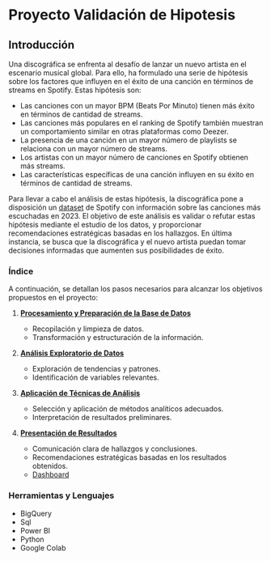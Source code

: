 # Proyecto Validación de Hipotesis

## Introducción
Una discográfica se enfrenta al desafío de lanzar un nuevo artista en el escenario musical global. Para ello, ha formulado una serie de hipótesis sobre los factores que influyen en el éxito de una canción en términos de streams en Spotify. Estas hipótesis son:

* Las canciones con un mayor BPM (Beats Por Minuto) tienen más éxito en términos de cantidad de streams.
* Las canciones más populares en el ranking de Spotify también muestran un comportamiento similar en otras plataformas como Deezer.
* La presencia de una canción en un mayor número de playlists se relaciona con un mayor número de streams.
* Los artistas con un mayor número de canciones en Spotify obtienen más streams.
* Las características específicas de una canción influyen en su éxito en términos de cantidad de streams.
  
Para llevar a cabo el análisis de estas hipótesis, la discográfica pone a disposición un [dataset](https://github.com/Maria-Data-Analyst/Proyecto-Validacion-Hipotesis/tree/main/dataset) de Spotify con información sobre las canciones más escuchadas en 2023. El objetivo de este análisis es validar o refutar estas hipótesis mediante el estudio de los datos, y proporcionar recomendaciones estratégicas basadas en los hallazgos. En última instancia, se busca que la discográfica y el nuevo artista puedan tomar decisiones informadas que aumenten sus posibilidades de éxito.
### Índice

A continuación, se detallan los pasos necesarios para alcanzar los objetivos propuestos en el proyecto:

1. [**Procesamiento y Preparación de la Base de Datos**](https://github.com/Maria-Data-Analyst/Proyecto-Validacion-Hipotesis/tree/main/Procesamiento)
   - Recopilación y limpieza de datos.
   - Transformación y estructuración de la información.
   
2. [**Análisis Exploratorio de Datos**](https://github.com/Maria-Data-Analyst/Proyecto-Validacion-Hipotesis/tree/main/Exploracion)
   - Exploración de tendencias y patrones.
   - Identificación de variables relevantes.
   
3. [**Aplicación de Técnicas de Análisis**](https://github.com/Maria-Data-Analyst/Proyecto-Validacion-Hipotesis/tree/main/Tecnica-Analisis)
   - Selección y aplicación de métodos analíticos adecuados.
   - Interpretación de resultados preliminares.
   
4. [**Presentación de Resultados**](https://github.com/Maria-Data-Analyst/Proyecto-Validacion-Hipotesis/tree/main/Presentacion)
   - Comunicación clara de hallazgos y conclusiones.
   - Recomendaciones estratégicas basadas en los resultados obtenidos.
   - [Dashboard](https://github.com/Maria-Data-Analyst/Proyecto-Validacion-Hipotesis/tree/main/Dashboard#readme)
### Herramientas y Lenguajes 
- BigQuery
- Sql
- Power BI
- Python
- Google Colab
  
